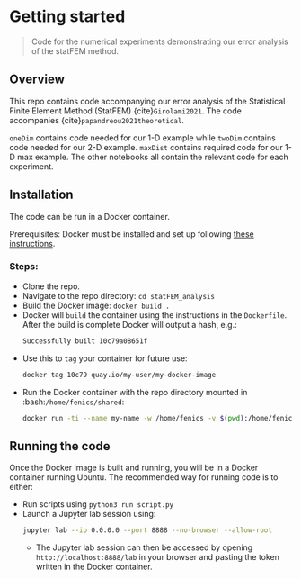 # Getting started
> Code for the numerical experiments demonstrating our error analysis of the statFEM method.

<!-- [![Stable](https://img.shields.io/badge/docs-stable-blue.svg)](https://yannipapandreou.github.io/statFEM/) -->

## Overview

This repo contains code accompanying our error analysis of the Statistical Finite Element Method (StatFEM) {cite}`Girolami2021`. The code accompanies {cite}`papandreou2021theoretical`.

`oneDim` contains code needed for our 1-D example while `twoDim` contains code needed for our 2-D example. `maxDist` contains required code for our 1-D max example. The other notebooks all contain the relevant code for each experiment.

## Installation

The code can be run in a Docker container.

Prerequisites: Docker must be installed and set up following [these instructions](https://docs.docker.com/get-started/).

### Steps:
- Clone the repo.
- Navigate to the repo directory: `cd statFEM_analysis`
- Build the Docker image: `docker build .`
- Docker will `build` the container using the instructions in the `Dockerfile`. After the build is complete Docker will output a hash, e.g.:
  ```bash
  Successfully built 10c79a08651f
  ```
- Use this to `tag` your container for future use:
  ```bash
  docker tag 10c79 quay.io/my-user/my-docker-image
  ```
- Run the Docker container with the repo directory mounted in :bash:`/home/fenics/shared`:
  ```bash
  docker run -ti --name my-name -w /home/fenics -v $(pwd):/home/fenics/shared -p 8888:8888 quay.io/my-user/my-docker-image
  ```

## Running the code

Once the Docker image is built and running, you will be in a Docker container running Ubuntu. The recommended way for running code is to either:

- Run scripts using `python3 run script.py`
- Launch a Jupyter lab session using:
  ```bash
  jupyter lab --ip 0.0.0.0 --port 8888 --no-browser --allow-root
  ```
  - The Jupyter lab session can then be accessed by opening `http://localhost:8888/lab` in your browser and pasting the token written in the Docker container.

```{bibliography} refs.bib
```
